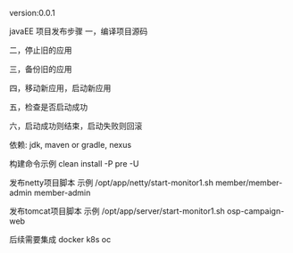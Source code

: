 ﻿version:0.0.1

javaEE 项目发布步骤
一，编译项目源码

二，停止旧的应用

三，备份旧的应用

四，移动新应用，启动新应用

五，检查是否启动成功

六，启动成功则结束，启动失败则回滚


依赖: jdk, maven or gradle, nexus

构建命令示例
clean install -P pre -U

发布netty项目脚本 示例
/opt/app/netty/start-monitor1.sh member/member-admin member-admin

发布tomcat项目脚本 示例
/opt/app/server/start-monitor1.sh osp-campaign-web

后续需要集成 docker k8s oc 

